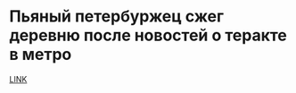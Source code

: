 # Пьяный петербуржец сжег деревню после новостей о теракте в метро



[LINK](https://varlamov.ru/2318010.html)